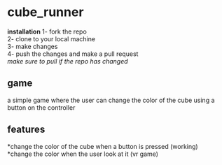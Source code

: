 # cube_runner

**installation**
1- fork the repo <br/>
2- clone to your local machine <br/>
3- make changes <br/>
4- push the changes and make a pull request <br/>
*make sure to pull if the repo has changed*

## game
a simple game where the user can change the color of the cube using a button on the controller

## features
*change the color of the cube when a button is pressed (working) <br/>
*change the color when the user look at it (vr game) <br/>
